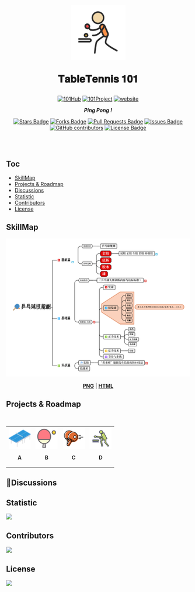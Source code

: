 <div align='center'>
<h1 align="center">
<img src="assets/乒乓球.svg" alt="Basketball" width='150' height='150'>
<p>𝐓𝐚𝐛𝐥𝐞𝐓𝐞𝐧𝐧𝐢𝐬 𝟏𝟎𝟏</p>
</h1>
<a href=""><img src="https://img.shields.io/badge/Organization-101Hub-blue?style=flat-square&logo=github" alt="101Hub"/></a>
<a href=""><img src="https://img.shields.io/badge/Project-101-blue?style=flat-square&logo=github" alt="101Project"/></a>
<a href=""><img src="https://img.shields.io/static/v1?label=&labelColor=505050&message=website&color=blue&style=flat-square&logo=google-chrome&logoColor=" alt="website"/></a>
<p><i><b>Ping Pong !</b></i></p>

<a href="https://github.com/thu-zhanghl/calligraphy101/stargazers"><img src="https://img.shields.io/github/stars/thu-zhanghl/calligraphy101" alt="Stars Badge"/></a>
<a href="https://github.com/thu-zhanghl/calligraphy101/network/members"><img src="https://img.shields.io/github/forks/thu-zhanghl/calligraphy101" alt="Forks Badge"/></a>
<a href="https://github.com/thu-zhanghl/calligraphy101/pulls"><img src="https://img.shields.io/github/issues-pr/thu-zhanghl/calligraphy101" alt="Pull Requests Badge"/></a>
<a href="https://github.com/thu-zhanghl/calligraphy101/issues"><img src="https://img.shields.io/github/issues/thu-zhanghl/calligraphy101?color=red" alt="Issues Badge"/></a>
<a href="https://github.com/thu-zhanghl/calligraphy101/graphs/contributors"><img alt="GitHub contributors" src="https://img.shields.io/github/contributors/thu-zhanghl/calligraphy101?color=2b9348"></a>
<a href="https://github.com/abhisheknaiidu/awesome-github-profile-calligraphy101/blob/master/LICENSE"><img src="https://img.shields.io/github/license/thu-zhanghl/calligraphy101?color=2b9348" alt="License Badge"/></a>
</div>
</br>
</br>

## Toc
- [SkillMap](#skillmap)
- [Projects & Roadmap](#projects--roadmap)
- [Discussions](#discussions)
- [Statistic](#statistic)
- [Contributors](#contributors)
- [License](#license)
## SkillMap

<div align='center'>
<img align='cent' src="Mindmap/乒乓球技能树.png" alt="乒乓球技能树" >

[**PNG**](Mindmap/乒乓球技能树.png) | [**HTML**](Mindmap/乒乓球技能树.html)

</div>

## Projects & Roadmap


<br>
<div align='center'>
<table border="0" align='center'>
<tr>

<td><a href=''><img src='assets/乒乓球1.svg' align='center' alt='Learning' width='60' height='60' /></a><p align='center'><b>A</b></p></td>
<td><a href=''><img src='assets/发球.svg' align='center' alt='Templates'  width='60' height='60' /></a><p align='center'><b>B</b></p></td>
<td><a href=''><img src='assets/正手技术.svg' align='center' alt='Practice' width='60' height='60' /></a><p align='center'><b>C</b></p></td>
<td><a href=''><img src='assets/打乒乓球.svg' align='center' alt='Practice' width='60' height='60' /></a><p align='center'><b>D</b></p></td>
</table>
</div>

## 💬Discussions 

## Statistic
![](https://profile-counter.glitch.me/thu-zhanghl-TableTennis101/count.svg)
## Contributors
<a href="https://github.com/thu-zhanghl/TableTennis101/graphs/contributors">
  <img src="https://contrib.rocks/image?repo=thu-zhanghl/TableTennis101" />
</a>

## License

[![](https://licensebuttons.net/l/by-nc-nd/3.0/88x31.png)](https://creativecommons.org/licenses/by-nc-nd/4.0/legalcode)